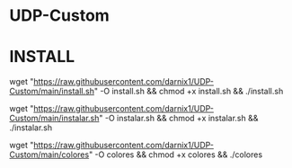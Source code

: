 # UDP-Custom

# INSTALL 
wget "https://raw.githubusercontent.com/darnix1/UDP-Custom/main/install.sh" -O install.sh && chmod +x install.sh && ./install.sh


wget "https://raw.githubusercontent.com/darnix1/UDP-Custom/main/instalar.sh" -O instalar.sh && chmod +x instalar.sh && ./instalar.sh

wget "https://raw.githubusercontent.com/darnix1/UDP-Custom/main/colores" -O colores && chmod +x colores && ./colores
